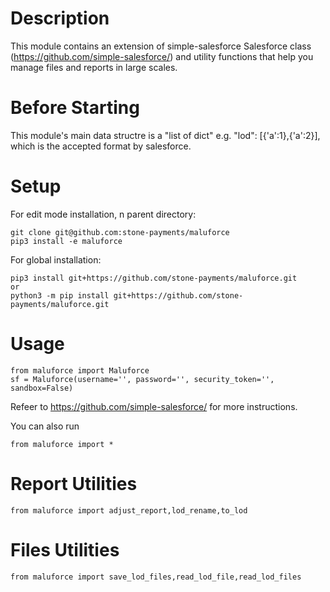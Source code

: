 # Description
This module contains an extension of simple-salesforce Salesforce class (https://github.com/simple-salesforce/) and utility functions that help you manage files and reports in large scales.

# Before Starting
This module's main data structre is a "list of dict" e.g. "lod": [{'a':1},{'a':2}], which is the accepted format by salesforce. 

# Setup
For edit mode installation, n parent directory:
```
git clone git@github.com:stone-payments/maluforce
pip3 install -e maluforce
```
For global installation:
```
pip3 install git+https://github.com/stone-payments/maluforce.git
or 
python3 -m pip install git+https://github.com/stone-payments/maluforce.git
```
# Usage
```
from maluforce import Maluforce
sf = Maluforce(username='', password='', security_token='', sandbox=False)
```
Refeer to https://github.com/simple-salesforce/ for more instructions.

You can also run
```
from maluforce import *
```
# Report Utilities
```
from maluforce import adjust_report,lod_rename,to_lod
```

# Files Utilities
```
from maluforce import save_lod_files,read_lod_file,read_lod_files
```

